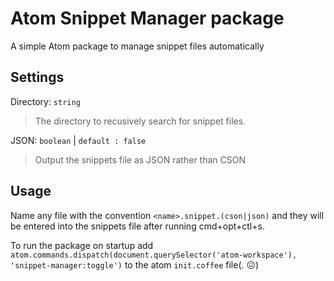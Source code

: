 # Atom Snippet Manager package

A simple Atom package to manage snippet files automatically

## Settings

Directory: `string`
> The directory to recusively search for snippet files.

JSON: `boolean` | `default : false`
> Output the snippets file as JSON rather than CSON

## Usage

Name any file with the convention `<name>.snippet.(cson|json)` and they will be entered into the snippets file after running cmd+opt+ctl+s.

To run the package on startup add `atom.commands.dispatch(document.querySelector('atom-workspace'), 'snippet-manager:toggle')` to the atom `init.coffee` file(. 😖)
